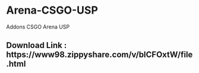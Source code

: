 # Arena-CSGO-USP
Addons CSGO Arena USP
<h2> Download Link : https://www98.zippyshare.com/v/bICFOxtW/file.html</h2>
